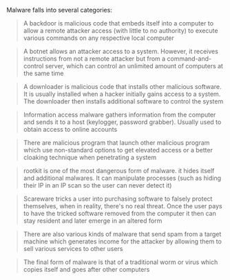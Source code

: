 Malware falls into several categories:

> A backdoor is malicious code that embeds itself into a computer to allow a remote attacker access (with little to no authority) to execute various commands on any respective local computer

> A botnet allows an attacker access to a system. However, it receives instructions from not a remote attacker but from a command-and-control server, which can control an unlimited amount of computers at the same time

> A downloader is malicious code that installs other malicious software. It is usually installed when a hacker initially gains access to a system. The downloader then installs additional software to control the system

> Information access malware gathers information from the computer and sends it to a host (keylogger, password grabber). Usually used to obtain access to online accounts

> There are malicious program that launch other malicious program which use non-standard options to get elevated access or a better cloaking technique when penetrating a system

> rootkit is one of the most dangerous form of malware. it hides itself and additional malwares. It can manipulate processes (such as hiding their IP in an IP scan so the user can never detect it)

> Scareware tricks a user into purchasing software to falsely protect themselves, when in reality, there's no real threat. Once the user pays to have the tricked software removed from the computer it then can stay resident and later emerge in an altered form

> There are also various kinds of malware that send spam from a target machine which generates income for the attacker by allowing them to sell various services to other users

> The final form of malware is that of a traditional worm or virus which copies itself and goes after other computers